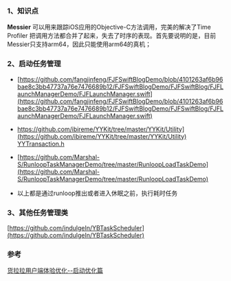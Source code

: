 ### 1、知识点

**Messier** 可以用来跟踪iOS应用的Objective-C方法调用，完美的解决了Time Profiler 把调用方法都合并了起来，失去了时序的表现。首先要说明的是，目前Messier只支持arm64，因此只能使用arm64的真机； 

### 2、启动任务管理
 - [https://github.com/fangjinfeng/FJFSwiftBlogDemo/blob/4101263af6b96bae8c3bb47737a76e7476689b12/FJFSwiftBlogDemo/FJFSwiftBlog/FJFLaunchManagerDemo/FJFLaunchManager.swift](https://github.com/fangjinfeng/FJFSwiftBlogDemo/blob/4101263af6b96bae8c3bb47737a76e7476689b12/FJFSwiftBlogDemo/FJFSwiftBlog/FJFLaunchManagerDemo/FJFLaunchManager.swift)
 
 - https://github.com/ibireme/YYKit/tree/master/YYKit/Utility](https://github.com/ibireme/YYKit/tree/master/YYKit/Utility) [YYTransaction.h](https://github.com/ibireme/YYKit/blob/master/YYKit/Utility/YYTransaction.h)

- [https://github.com/Marshal-S/RunloopTaskManagerDemo/tree/master/RunloopLoadTaskDemo](https://github.com/Marshal-S/RunloopTaskManagerDemo/tree/master/RunloopLoadTaskDemo)

* 以上都是通过runloop推出或者进入休眠之前，执行耗时任务

### 3、其他任务管理类

[https://github.com/indulgeIn/YBTaskScheduler](https://github.com/indulgeIn/YBTaskScheduler)

### 参考

[货拉拉用户端体验优化--启动优化篇](https://juejin.cn/post/7087773731061235743)
